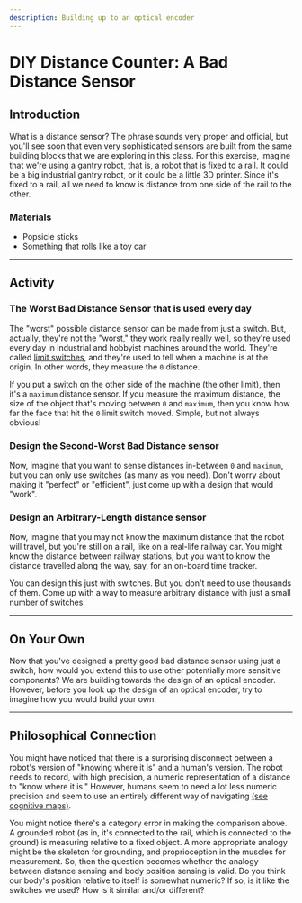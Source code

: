 ```yaml
---
description: Building up to an optical encoder
---
```


# DIY Distance Counter: A Bad Distance Sensor

## Introduction
What is a distance sensor? The phrase sounds very proper and official, but you'll see soon that even very sophisticated sensors are built from the same building blocks that we are exploring in this class. For this exercise, imagine that we're using a gantry robot, that is, a robot that is fixed to a rail. It could be a big industrial gantry robot, or it could be a little 3D printer. Since it's fixed to a rail, all we need to know is distance from one side of the rail to the other.

### Materials
- Popsicle sticks
- Something that rolls like a toy car

---
## Activity
### The Worst Bad Distance Sensor that is used every day
The "worst" possible distance sensor can be made from just a switch. But, actually, they're not the "worst," they work really really well, so they're used every day in industrial and hobbyist machines around the world. They're called [limit switches](https://en.wikipedia.org/wiki/Limit_switch), and they're used to tell when a machine is at the origin. In other words, they measure the `0` distance.

If you put a switch on the other side of the machine (the other limit), then it's a `maximum` distance sensor. If you measure the maximum distance, the size of the object that's moving between `0` and `maximum`, then you know how far the face that hit the `0` limit switch moved. Simple, but not always obvious!

### Design the Second-Worst Bad Distance sensor
Now, imagine that you want to sense distances in-between `0` and `maximum`, but you can only use switches (as many as you need). Don't worry about making it "perfect" or "efficient", just come up with a design that would "work".

### Design an Arbitrary-Length distance sensor
Now, imagine that you may not know the maximum distance that the robot will travel, but you're still on a rail, like on a real-life railway car. You might know the distance between railway stations, but you want to know the distance travelled along the way, say, for an on-board time tracker.

You can design this just with switches. But you don't need to use thousands of them. Come up with a way to measure arbitrary distance with just a small number of switches.

---
## On Your Own
Now that you've designed a pretty good bad distance sensor using just a switch, how would you extend this to use other potentially more sensitive components? We are building towards the design of an optical encoder. However, before you look up the design of an optical encoder, try to imagine how you would build your own.

---
## Philosophical Connection
You might have noticed that there is a surprising disconnect between a robot's version of "knowing where it is" and a human's version. The robot needs to record, with high precision, a numeric representation of a distance to "know where it is." However, humans seem to need a lot less numeric precision and seem to use an entirely different way of navigating [(see cognitive maps)](https://pmc.ncbi.nlm.nih.gov/articles/PMC6028313/). 

You might notice there's a category error in making the comparison above. A grounded robot (as in, it's connected to the rail, which is connected to the ground) is measuring relative to a fixed object. A more appropriate analogy might be the skeleton for grounding, and proprioception in the muscles for measurement. So, then the question becomes whether the analogy between distance sensing and body position sensing is valid. Do you think our body's position relative to itself is somewhat numeric? If so, is it like the switches we used? How is it similar and/or different?
